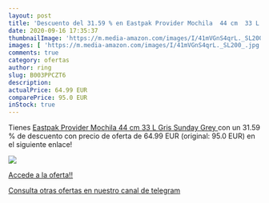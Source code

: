 ```yaml
---
layout: post
title: 'Descuento del 31.59 % en Eastpak Provider Mochila  44 cm  33 L  G'
date: 2020-09-16 17:35:37
thumbnailImage: 'https://m.media-amazon.com/images/I/41mVGnS4qrL._SL200_.jpg'
images: [ 'https://m.media-amazon.com/images/I/41mVGnS4qrL._SL200_.jpg' ]
comments: true
category: ofertas
author: ring
slug: B003PPCZT6
description:
actualPrice: 64.99 EUR
comparePrice: 95.0 EUR
inStock: true
---
```


Tienes [Eastpak Provider Mochila  44 cm  33 L  Gris  Sunday Grey ](https://www.amazon.com/dp/B003PPCZT6/?tag=redken08-20) con un 31.59 % de descuento con precio de oferta de 64.99 EUR (original: 95.0 EUR) en el siguiente enlace!

[![](https://m.media-amazon.com/images/I/41mVGnS4qrL._SL200_.jpg)](https://www.amazon.com/dp/B003PPCZT6/?tag=redken08-20)

[Accede a la oferta!!](https://www.amazon.com/dp/B003PPCZT6/?tag=redken08-20)

[Consulta otras ofertas en nuestro canal de telegram](https://t.me/s/ofertas25)
